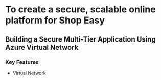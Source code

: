 # To create a secure, scalable online platform for Shop Easy
## Building a Secure Multi-Tier Application Using Azure Virtual Network

### Key Features
* Virtual Network
